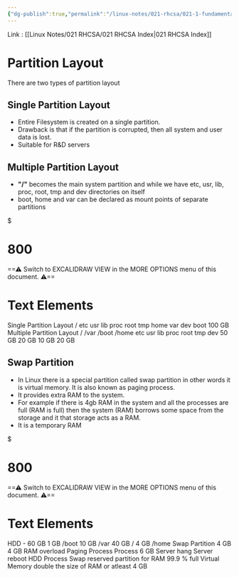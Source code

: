 ```yaml
---
{"dg-publish":true,"permalink":"/linux-notes/021-rhcsa/021-1-fundamentals-of-computer/021-1-6-basic-partition-layout/"}
---
```


Link : [[Linux Notes/021 RHCSA/021 RHCSA Index\|021 RHCSA Index]]

# Partition Layout

There are two types of partition layout

## Single Partition Layout

- Entire Filesystem is created on a single partition.
- Drawback is that if the partition is corrupted, then all system and user data is lost.
- Suitable for R&D servers

## Multiple Partition Layout

- **"/"** becomes the main system partition and while we have etc, usr, lib, proc, root, tmp and dev directories on itself
- boot, home and var can be declared as mount points of separate partitions


<div class="transclusion internal-embed is-loaded"><div class="markdown-embed">

$<div class="markdown-embed-title">

# 800

</div>



==⚠  Switch to EXCALIDRAW VIEW in the MORE OPTIONS menu of this document. ⚠==


# Text Elements
Single Partition Layout 
/ 
etc
usr
lib
proc
root
tmp
home
var
dev
boot 
100 GB 
Multiple Partition Layout 
/ 
/var 
/boot 
/home 
etc
usr
lib
proc
root
tmp
dev 
50 GB 
20 GB 
10 GB 
20 GB 


</div></div>


## Swap Partition

- In Linux there is a special partition called swap partition in other words it is virtual memory. It is also known as paging process.
- It provides extra RAM to the system.
- For example if there is 4gb RAM in the system and all the processes are full (RAM is full) then the system (RAM) borrows some space from the storage and it that storage acts as a RAM.
- It is a temporary RAM


<div class="transclusion internal-embed is-loaded"><div class="markdown-embed">

$<div class="markdown-embed-title">

# 800

</div>



==⚠  Switch to EXCALIDRAW VIEW in the MORE OPTIONS menu of this document. ⚠==


# Text Elements
HDD  -  60 GB 
1 GB  /boot 
10 GB  /var 
40 GB  / 
4 GB  /home 
Swap Partition
    4 GB 
4 GB 
RAM 
overload 
Paging Process 
Process 
 6 GB 
Server hang
Server reboot 
HDD 
Process
Swap 
reserved
partition
for RAM 
99.9 % full 
Virtual Memory 
double the size of RAM or atleast
4 GB 


</div></div>



